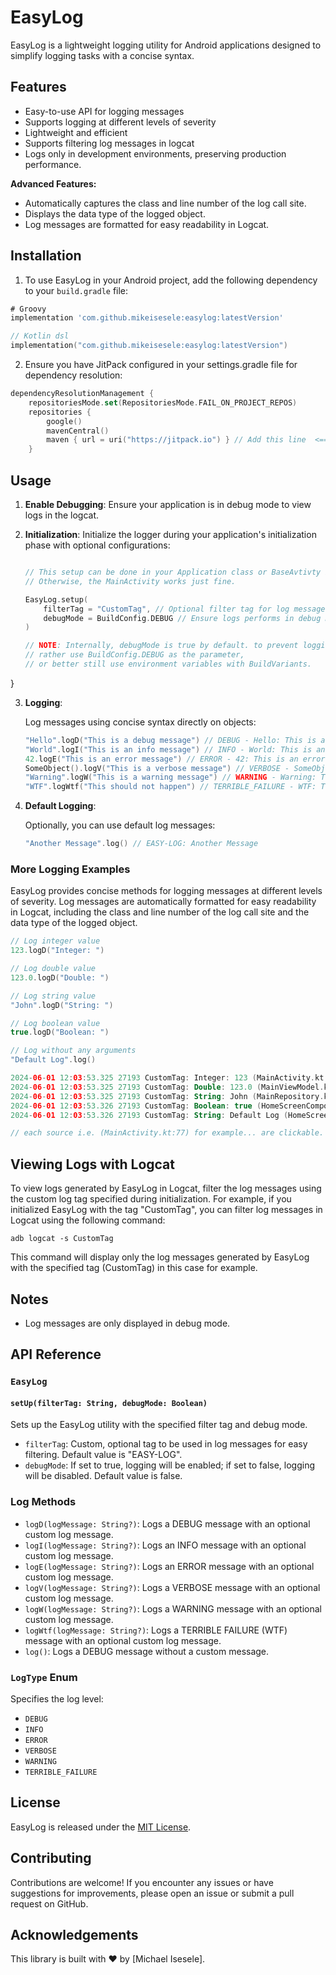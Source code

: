 # EasyLog

EasyLog is a lightweight logging utility for Android applications designed to simplify logging tasks with a concise syntax.

## Features

- Easy-to-use API for logging messages
- Supports logging at different levels of severity
- Lightweight and efficient
- Supports filtering log messages in logcat
- Logs only in development environments, preserving production performance.

**Advanced Features:**
- Automatically captures the class and line number of the log call site.
- Displays the data type of the logged object.
- Log messages are formatted for easy readability in Logcat.

## Installation

1. To use EasyLog in your Android project, add the following dependency to your `build.gradle` file:

```groovy
# Groovy
implementation 'com.github.mikeisesele:easylog:latestVersion'
```

```kotlin
// Kotlin dsl
implementation("com.github.mikeisesele:easylog:latestVersion")
```

2. Ensure you have JitPack configured in your settings.gradle file for dependency resolution:

```kotlin
dependencyResolutionManagement {
    repositoriesMode.set(RepositoriesMode.FAIL_ON_PROJECT_REPOS)
    repositories {
        google()
        mavenCentral()
        maven { url = uri("https://jitpack.io") } // Add this line  <==
    }
```

## Usage

1. **Enable Debugging**: Ensure your application is in debug mode to view logs in the logcat.

2. **Initialization**: Initialize the logger during your application's initialization phase with optional configurations:

    ```kotlin

    // This setup can be done in your Application class or BaseAvtivty if you have one. 
    // Otherwise, the MainActivity works just fine.

    EasyLog.setup(
        filterTag = "CustomTag", // Optional filter tag for log messages. Defaults to EASY-LOG
        debugMode = BuildConfig.DEBUG // Ensure logs performs in debug mode only. [ BuildConfig.DEBUG returns false in release environment ]
    )

    // NOTE: Internally, debugMode is true by default. to prevent logging on production, do not manually set this to true.
    // rather use BuildConfig.DEBUG as the parameter, 
    // or better still use environment variables with BuildVariants.

    ```
}

3. **Logging**:

   Log messages using concise syntax directly on objects:

   ```kotlin
   "Hello".logD("This is a debug message") // DEBUG - Hello: This is a debug message
   "World".logI("This is an info message") // INFO - World: This is an info message
   42.logE("This is an error message") // ERROR - 42: This is an error message
   SomeObject().logV("This is a verbose message") // VERBOSE - SomeObject: This is a verbose message
   "Warning".logW("This is a warning message") // WARNING - Warning: This is a warning message
   "WTF".logWtf("This should not happen") // TERRIBLE_FAILURE - WTF: This should not happen
   ```

4. **Default Logging**:

   Optionally, you can use default log messages:

   ```kotlin
   "Another Message".log() // EASY-LOG: Another Message
   ```

### More Logging Examples

EasyLog provides concise methods for logging messages at different levels of severity. 
Log messages are automatically formatted for easy readability in Logcat, 
including the class and line number of the log call site and the data type of the logged object.

```kotlin
// Log integer value
123.logD("Integer: ")

// Log double value
123.0.logD("Double: ")

// Log string value
"John".logD("String: ")

// Log boolean value
true.logD("Boolean: ")

// Log without any arguments
"Default Log".log()
```

```kotlin
2024-06-01 12:03:53.325 27193 CustomTag: Integer: 123 (MainActivity.kt:77) // assuming the log was called from MainActivity line 77
2024-06-01 12:03:53.325 27193 CustomTag: Double: 123.0 (MainViewModel.kt:78) // assuming the log was called from MainViewModel line 78
2024-06-01 12:03:53.325 27193 CustomTag: String: John (MainRepository.kt:79) // assuming the log was called from MainRepository line 79
2024-06-01 12:03:53.326 27193 CustomTag: Boolean: true (HomeScreenComposable.kt:80) // assuming the log was called from HomeScreenComposable line 80
2024-06-01 12:03:53.326 27193 CustomTag: String: Default Log (HomeScreenComposable.kt:12) // assuming the log was called from HomeScreenComposable line 12

// each source i.e. (MainActivity.kt:77) for example... are clickable.
```

## Viewing Logs with Logcat

To view logs generated by EasyLog in Logcat, filter the log messages using the custom log tag specified during initialization. For example, if you initialized EasyLog with the tag "CustomTag", you can filter log messages in Logcat using the following command:

```
adb logcat -s CustomTag
```
This command will display only the log messages generated by EasyLog with the specified tag (CustomTag) in this case for example.


## Notes

- Log messages are only displayed in debug mode.

## API Reference

### `EasyLog`

#### `setUp(filterTag: String, debugMode: Boolean)`

Sets up the EasyLog utility with the specified filter tag and debug mode.

- `filterTag`: Custom, optional tag to be used in log messages for easy filtering. Default value is "EASY-LOG".
- `debugMode`: If set to true, logging will be enabled; if set to false, logging will be disabled. Default value is false.

### Log Methods

- `logD(logMessage: String?)`: Logs a DEBUG message with an optional custom log message.
- `logI(logMessage: String?)`: Logs an INFO message with an optional custom log message.
- `logE(logMessage: String?)`: Logs an ERROR message with an optional custom log message.
- `logV(logMessage: String?)`: Logs a VERBOSE message with an optional custom log message.
- `logW(logMessage: String?)`: Logs a WARNING message with an optional custom log message.
- `logWtf(logMessage: String?)`: Logs a TERRIBLE FAILURE (WTF) message with an optional custom log message.
- `log()`: Logs a DEBUG message without a custom message.

### `LogType` Enum

Specifies the log level:

- `DEBUG`
- `INFO`
- `ERROR`
- `VERBOSE`
- `WARNING`
- `TERRIBLE_FAILURE`


## License

EasyLog is released under the [MIT License](LICENSE).

## Contributing

Contributions are welcome! If you encounter any issues or have suggestions for improvements, please open an issue or submit a pull request on GitHub.

## Acknowledgements

This library is built with ❤️ by [Michael Isesele].
